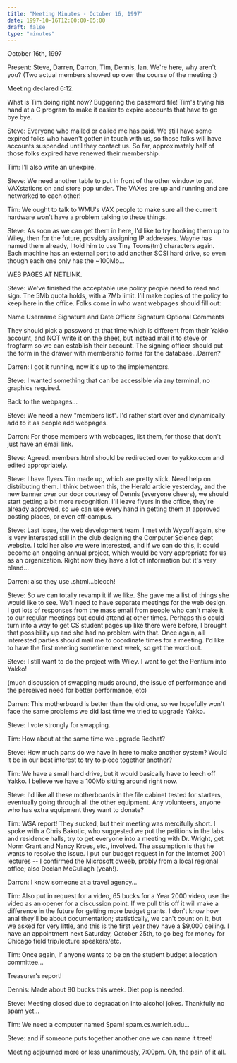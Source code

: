 ```yaml
---
title: "Meeting Minutes - October 16, 1997"
date: 1997-10-16T12:00:00-05:00
draft: false
type: "minutes"
---
```


 October 16th, 1997 </p><p>
Present: Steve, Darren, Darron, Tim, Dennis, Ian. We're here, why aren't you? (Two actual members showed up over the course of the meeting :) </p><p>
Meeting declared 6:12. </p><p>
What is Tim doing right now? Buggering the password file! Tim's trying his hand at a C program to make it easier to expire accounts that have to go bye bye. </p><p>
Steve: Everyone who mailed or called me has paid. We still have some expired folks who haven't gotten in touch with us, so those folks will have accounts suspended until they contact us. So far, approximately half of those folks expired have renewed their membership. </p><p>
Tim: I'll also write an unexpire. </p><p>
Steve: We need another table to put in front of the other window to put VAXstations on and store pop under. The VAXes are up and running and are networked to each other! </p><p>
Tim: We ought to talk to WMU's VAX people to make sure all the current hardware won't have a problem talking to these things. </p><p>
Steve: As soon as we can get them in here, I'd like to try hooking them up to Wiley, then for the future, possibly assigning IP addresses. Wayne has named them already, I told him to use Tiny Toons(tm) characters again. Each machine has an external port to add another SCSI hard drive, so even though each one only has the ~100Mb... </p><p>
WEB PAGES AT NETLINK. </p><p>
Steve: We've finished the acceptable use policy people need to read and sign. The 5Mb quota holds, with a 7Mb limit. I'll make copies of the policy to keep here in the office. Folks come in who want webpages should fill out: </p><p>
 Name  Username  Signature and Date  Officer Signature  Optional Comments </p><p>
They should pick a password at that time which is different from their Yakko account, and NOT write it on the sheet, but instead mail it to steve or frogfarm so we can establish their account. The signing officer should put the form in the drawer with membership forms for the database...Darren? </p><p>
Darren: I got it running, now it's up to the implementors. </p><p>
Steve: I wanted something that can be accessible via any terminal, no graphics required. </p><p>
Back to the webpages... </p><p>
Steve: We need a new "members list". I'd rather start over and dynamically add to it as people add webpages. </p><p>
Darron: For those members with webpages, list them, for those that don't just have an email link. </p><p>
Steve: Agreed. members.html should be redirected over to yakko.com and edited appropriately.  </p><p>
Steve: I have flyers Tim made up, which are pretty slick. Need help on distributing them. I think between this, the Herald article yesterday, and the new banner over our door courtesy of Dennis (everyone cheers), we should start getting a bit more recognition. I'll leave flyers in the office, they're already approved, so we can use every hand in getting them at approved posting places, or even off-campus. </p><p>
Steve: Last issue, the web development team. I met with Wycoff again, she is very interested still in the club designing the Computer Science dept website. I told her also we were interested, and if we can do this, it could become an ongoing annual project, which would be very appropriate for us as an organization. Right now they have a lot of information but it's very bland... </p><p>
Darren: also they use .shtml...blecch! </p><p>
Steve: So we can totally revamp it if we like. She gave me a list of things she would like to see. We'll need to have separate meetings for the web design. I got lots of responses from the mass email from people who can't make it to our regular meetings but could attend at other times. Perhaps this could turn into a way to get CS student pages up like there were before, I brought that possibility up and she had no problem with that. Once again, all interested parties should mail me to coordinate times for a meeting. I'd like to have the first meeting sometime next week, so get the word out. </p><p>
Steve: I still want to do the project with Wiley. I want to get the Pentium into Yakko! </p><p>
(much discussion of swapping muds around, the issue of performance and the perceived need for better performance, etc) </p><p>
Darren: This motherboard is better than the old one, so we hopefully won't face the same problems we did last time we tried to upgrade Yakko. </p><p>
Steve: I vote strongly for swapping. </p><p>
Tim: How about at the same time we upgrade Redhat? </p><p>
Steve: How much parts do we have in here to make another system? Would it be in our best interest to try to piece together another? </p><p>
Tim: We have a small hard drive, but it would basically have to leech off Yakko. I believe we have a 100Mb sitting around right now. </p><p>
Steve: I'd like all these motherboards in the file cabinet tested for starters, eventually going through all the other equipment. Any volunteers, anyone who has extra equipment they want to donate? </p><p>
Tim: WSA report! They sucked, but their meeting was mercifully short. I spoke with a Chris Bakotic, who suggested we put the petitions in the labs and residence halls, try to get everyone into a meeting with Dr. Wright, get Norm Grant and Nancy Kroes, etc., involved. The assumption is that he wants to resolve the issue. I put our budget request in for the Internet 2001 lectures -- I confirmed the Microsoft dweeb, probly from a local regional office; also Declan McCullagh (yeah!). </p><p>
Darron: I know someone at a travel agency... </p><p>
Tim: Also put in request for a video, 65 bucks for a Year 2000 video, use the video as an opener for a discussion point. If we pull this off it will make a difference in the future for getting more budget grants. I don't know how anal they'll be about documentation; statistically, we can't count on it, but we asked for very little, and this is the first year they have a $9,000 ceiling. I have an appointment next Saturday, October 25th, to go beg for money for Chicago field trip/lecture speakers/etc.  </p><p>
<sundry discussion of Chicago> </p><p>
Tim: Once again, if anyone wants to be on the student budget allocation committee...<sigh> </p><p>
Treasurer's report! </p><p>
Dennis: Made about 80 bucks this week. Diet pop is needed. </p><p>
Steve: Meeting closed due to degradation into alcohol jokes. Thankfully no spam yet... </p><p>
Tim: We need a computer named Spam! spam.cs.wmich.edu... </p><p>
Steve: and if someone puts together another one we can name it treet! </p><p>
Meeting adjourned more or less unanimously, 7:00pm. Oh, the pain of it all. </p><p>
</p>
